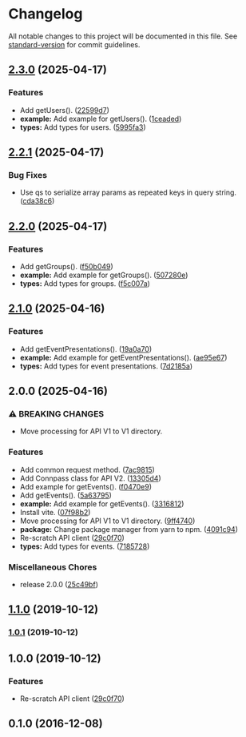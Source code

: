 # Changelog

All notable changes to this project will be documented in this file. See [standard-version](https://github.com/conventional-changelog/standard-version) for commit guidelines.

## [2.3.0](https://github.com/ryohidaka/node-connpass/compare/v2.2.1...v2.3.0) (2025-04-17)


### Features

* Add getUsers(). ([22599d7](https://github.com/ryohidaka/node-connpass/commit/22599d748819664b987dd7bbbf24fc726bc0b556))
* **example:** Add example for getUsers(). ([1ceaded](https://github.com/ryohidaka/node-connpass/commit/1ceaded875f12d60a84886b8d4c8a05e26cb9e08))
* **types:** Add types for users. ([5995fa3](https://github.com/ryohidaka/node-connpass/commit/5995fa31848d7fb662902e3f9ca175b0a46c3526))

## [2.2.1](https://github.com/ryohidaka/node-connpass/compare/v2.2.0...v2.2.1) (2025-04-17)


### Bug Fixes

* Use qs to serialize array params as repeated keys in query string. ([cda38c6](https://github.com/ryohidaka/node-connpass/commit/cda38c67c231a08975669a94b6e6cf16216edd05))

## [2.2.0](https://github.com/ryohidaka/node-connpass/compare/v2.1.0...v2.2.0) (2025-04-17)


### Features

* Add getGroups(). ([f50b049](https://github.com/ryohidaka/node-connpass/commit/f50b049d72b4a8653c1525774476b0d8caf3a93a))
* **example:** Add example for getGroups(). ([507280e](https://github.com/ryohidaka/node-connpass/commit/507280e1e6d873d0369d63dd66c13b68c7fe1967))
* **types:** Add types for groups. ([f5c007a](https://github.com/ryohidaka/node-connpass/commit/f5c007ab8954f7845d14a52e43e1b2a4770cc60a))

## [2.1.0](https://github.com/ryohidaka/node-connpass/compare/v2.0.0...v2.1.0) (2025-04-16)


### Features

* Add getEventPresentations(). ([19a0a70](https://github.com/ryohidaka/node-connpass/commit/19a0a70e9a537a45c40539de8930657efd11d081))
* **example:** Add example for getEventPresentations(). ([ae95e67](https://github.com/ryohidaka/node-connpass/commit/ae95e67da1c14c8f86461bc262a3589625abbe70))
* **types:** Add types for event presentations. ([7d2185a](https://github.com/ryohidaka/node-connpass/commit/7d2185a79b9989fe86c967886ecc4d560b9638ba))

## 2.0.0 (2025-04-16)


### ⚠ BREAKING CHANGES

* Move processing for API V1 to V1 directory.

### Features

* Add common request method. ([7ac9815](https://github.com/ryohidaka/node-connpass/commit/7ac981507ac5f9588c52ec2278cf2a26164e0364))
* Add Connpass class for API V2. ([13305d4](https://github.com/ryohidaka/node-connpass/commit/13305d44b64e315bb6aea08ad7fa8793673bccac))
* Add example for getEvents(). ([f0470e9](https://github.com/ryohidaka/node-connpass/commit/f0470e9de1a9b9ccfb32557e0e1d79458c3b1328))
* Add getEvents(). ([5a63795](https://github.com/ryohidaka/node-connpass/commit/5a637950758ad123d6f61dd0cb361ffab2c0e528))
* **example:** Add example for getEvents(). ([3316812](https://github.com/ryohidaka/node-connpass/commit/33168123f31a1a46fad327ee7383d04f3c655937))
* Install vite. ([07f98b2](https://github.com/ryohidaka/node-connpass/commit/07f98b2b3dfdbaa0618c12ae01dece96e50f729d))
* Move processing for API V1 to V1 directory. ([9ff4740](https://github.com/ryohidaka/node-connpass/commit/9ff4740e1434a8526bd3308dd5a0b29162cb9315))
* **package:** Change package manager from yarn to npm. ([4091c94](https://github.com/ryohidaka/node-connpass/commit/4091c94f9cfcd1581d7f755c89c8ad907c1ad018))
* Re-scratch API client ([29c0f70](https://github.com/ryohidaka/node-connpass/commit/29c0f70795b0d030012baa40dd3aa34145d5f509))
* **types:** Add types for events. ([7185728](https://github.com/ryohidaka/node-connpass/commit/7185728879e49e947367423c569b987dd9d22c31))


### Miscellaneous Chores

* release 2.0.0 ([25c49bf](https://github.com/ryohidaka/node-connpass/commit/25c49bfe6df898db76026e3e5e4ed8112bfe4f31))

## [1.1.0](https://github.com/potato4d/node-connpass/compare/v1.0.1...v1.1.0) (2019-10-12)

### [1.0.1](https://github.com/potato4d/node-connpass/compare/v1.0.0...v1.0.1) (2019-10-12)

## 1.0.0 (2019-10-12)


### Features

* Re-scratch API client ([29c0f70](https://github.com/potato4d/node-connpass/commit/29c0f70795b0d030012baa40dd3aa34145d5f509))

## 0.1.0 (2016-12-08)
